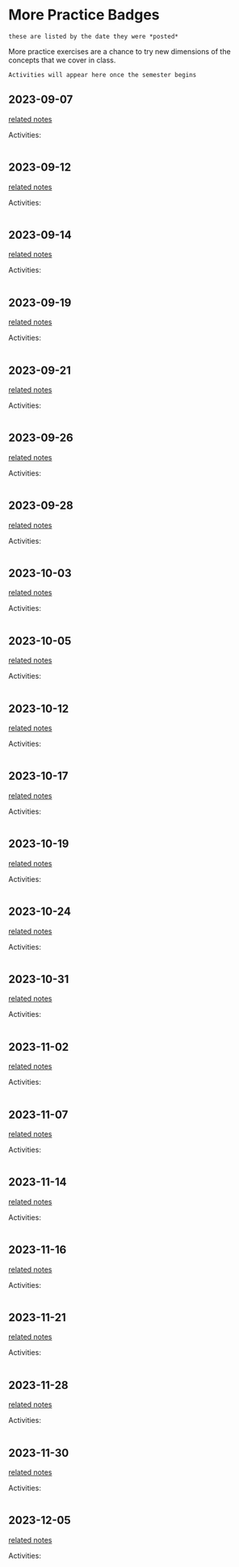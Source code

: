 # More Practice Badges

```{note}
these are listed by the date they were *posted*
```

More practice exercises are a chance to try new dimensions of the concepts that we 
cover in class. 


```{note}
Activities will appear here once the semester begins
```

## 2023-09-07

[related notes](../notes/2023-09-07)

Activities:
```{include} ../_practice/2023-09-07.md
```

## 2023-09-12

[related notes](../notes/2023-09-12)

Activities:
```{include} ../_practice/2023-09-12.md
```
## 2023-09-14

[related notes](../notes/2023-09-14)

Activities:
```{include} ../_practice/2023-09-14.md
```
## 2023-09-19

[related notes](../notes/2023-09-19)

Activities:
```{include} ../_practice/2023-09-19.md
```
## 2023-09-21

[related notes](../notes/2023-09-21)

Activities:
```{include} ../_practice/2023-09-21.md
```
## 2023-09-26

[related notes](../notes/2023-09-26)

Activities:
```{include} ../_practice/2023-09-26.md
```
## 2023-09-28

[related notes](../notes/2023-09-28)

Activities:
```{include} ../_practice/2023-09-28.md
```
## 2023-10-03

[related notes](../notes/2023-10-03)

Activities:
```{include} ../_practice/2023-10-03.md
```
## 2023-10-05

[related notes](../notes/2023-10-05)

Activities:
```{include} ../_practice/2023-10-05.md
```
## 2023-10-12

[related notes](../notes/2023-10-12)

Activities:
```{include} ../_practice/2023-10-12.md
```
## 2023-10-17

[related notes](../notes/2023-10-17)

Activities:
```{include} ../_practice/2023-10-17.md
```
## 2023-10-19

[related notes](../notes/2023-10-19)

Activities:
```{include} ../_practice/2023-10-19.md
```
## 2023-10-24

[related notes](../notes/2023-10-24)

Activities:
```{include} ../_practice/2023-10-24.md
```
## 2023-10-31

[related notes](../notes/2023-10-31)

Activities:
```{include} ../_practice/2023-10-31.md
```
## 2023-11-02

[related notes](../notes/2023-11-02)

Activities:
```{include} ../_practice/2023-11-02.md
```
## 2023-11-07

[related notes](../notes/2023-11-07)

Activities:
```{include} ../_practice/2023-11-07.md
```
## 2023-11-14

[related notes](../notes/2023-11-14)

Activities:
```{include} ../_practice/2023-11-14.md
```
## 2023-11-16

[related notes](../notes/2023-11-16)

Activities:
```{include} ../_practice/2023-11-16.md
```
## 2023-11-21

[related notes](../notes/2023-11-21)

Activities:
```{include} ../_practice/2023-11-21.md
```
## 2023-11-28

[related notes](../notes/2023-11-28)

Activities:
```{include} ../_practice/2023-11-28.md
```
## 2023-11-30

[related notes](../notes/2023-11-30)

Activities:
```{include} ../_practice/2023-11-30.md
```
## 2023-12-05

[related notes](../notes/2023-12-05)

Activities:
```{include} ../_practice/2023-12-05.md
```